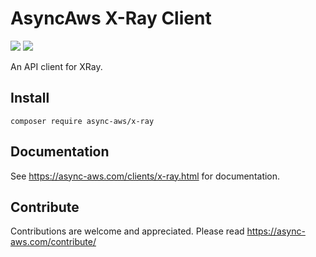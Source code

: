 # AsyncAws X-Ray Client

![](https://github.com/async-aws/x-ray/workflows/Tests/badge.svg?branch=master)
![](https://github.com/async-aws/x-ray/workflows/BC%20Check/badge.svg?branch=master)

An API client for XRay.

## Install

```cli
composer require async-aws/x-ray
```

## Documentation

See https://async-aws.com/clients/x-ray.html for documentation.

## Contribute

Contributions are welcome and appreciated. Please read https://async-aws.com/contribute/
